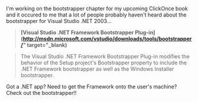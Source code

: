 I'm working on the bootstrapper chapter for my upcoming ClickOnce book and it occured to me that a lot of people probably haven't heard about the bootstrapper for Visual Studio .NET 2003...

> **[Visual Studio .NET Framework Bootstrapper Plug-in](http://msdn.microsoft.com/vstudio/downloads/tools/bootstrapper/" target="_blank)**

> The Visual Studio .NET Framework Bootstrapper Plug-in modifies the behavior of the Setup project's Bootstrapper property to include the .NET Framework bootstrapper as well as the Windows Installer bootstrapper.

Got a .NET app? Need to get the Framework onto the user's machine? Check out the bootstrapper!!